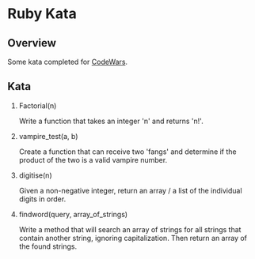 # Ruby Kata

## Overview

Some kata completed for [CodeWars](http://www.codewars.com).

## Kata
1. Factorial(n)
	
	Write a function that takes an integer 'n' and returns 'n!'.
2. vampire_test(a, b)

	Create a function that can receive two 'fangs' and determine if the product of the two is a valid vampire number.
3. digitise(n)

	Given a non-negative integer, return an array / a list of the individual digits in order.
4. findword(query, array_of_strings)

	Write a method that will search an array of strings for all strings that contain another string, ignoring capitalization. Then return an array of the found strings.